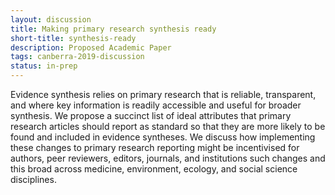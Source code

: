 ```yaml
---
layout: discussion
title: Making primary research synthesis ready
short-title: synthesis-ready
description: Proposed Academic Paper
tags: canberra-2019-discussion
status: in-prep
---
```

Evidence synthesis relies on primary research that is reliable, transparent, and where key information is readily accessible and useful for broader synthesis. We propose a succinct list of ideal attributes that primary research articles should report as standard so that they are more likely to be found and included in evidence syntheses. We discuss how implementing these changes to primary research reporting might be incentivised for authors, peer reviewers, editors, journals, and institutions such changes and this broad across medicine, environment, ecology, and social science disciplines.
